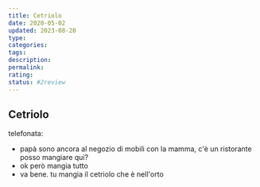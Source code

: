 ```yaml
---
title: Cetriolo
date: 2020-05-02
updated: 2023-08-20
type: 
categories: 
tags: 
description: 
permalink: 
rating: 
status: #2review
---
```

## Cetriolo

telefonata:
- papà sono ancora al negozio di mobili con la mamma, c'è un ristorante posso mangiare qui?
- ok però mangia tutto
- va bene. tu mangia il cetriolo che è nell'orto
